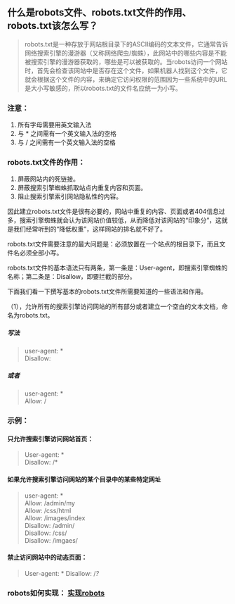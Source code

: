 ## 什么是robots文件、robots.txt文件的作用、robots.txt该怎么写？
>robots.txt是一种存放于网站根目录下的ASCII编码的文本文件，它通常告诉网络搜索引擎的漫游器（又称网络爬虫/蜘蛛），此网站中的哪些内容是不能被搜索引擎的漫游器获取的，哪些是可以被获取的。当robots访问一个网站时，首先会检查该网站中是否存在这个文件，如果机器人找到这个文件，它就会根据这个文件的内容，来确定它访问权限的范围因为一些系统中的URL是大小写敏感的，所以robots.txt的文件名应统一为小写。

### 注意：

1. 所有字母需要用英文输入法
2. 与 * 之间需有一个英文输入法的空格
3. 与 / 之间需有一个英文输入法的空格

### robots.txt文件的作用：

   1. 屏蔽网站内的死链接。
   2. 屏蔽搜索引擎蜘蛛抓取站点内重复内容和页面。
   3. 阻止搜索引擎索引网站隐私性的内容。

因此建立robots.txt文件是很有必要的，网站中重复的内容、页面或者404信息过多，搜索引擎蜘蛛就会认为该网站价值较低，从而降低对该网站的“印象分”，这就是我们经常听到的“降低权重”，这样网站的排名就不好了。

robots.txt文件需要注意的最大问题是：必须放置在一个站点的根目录下，而且文件名必须全部小写。

robots.txt文件的基本语法只有两条，第一条是：User-agent，即搜索引擎蜘蛛的名称；第二条是：Disallow，即要拦截的部分。

下面我们看一下撰写基本的robots.txt文件所需要知道的一些语法和作用。

（1），允许所有的搜索引擎访问网站的所有部分或者建立一个空白的文本文档，命名为robots.txt。

##### 写法
  > user-agent: * </br> Disallow:
##### 或者
  > user-agent: * </br> Allow: /

### 示例：

#### 只允许搜索引擎访问网站首页：
  > User-agent: * </br> Disallow: /*

#### 如果允许搜索引擎访问网站的某个目录中的某些特定网址
>  user-agent: * </br> Allow: /admin/my </br> Allow: /css/html </br> Allow: /images/index </br> Disallow: /admin/ </br> Disallow: /css/ </br> Disallow: /imgaes/


#### 禁止访问网站中的动态页面：
>  User-agent: * Disallow: /*?*

### robots如何实现： [实现robots](/nuxt/nuxt-robots.md)
